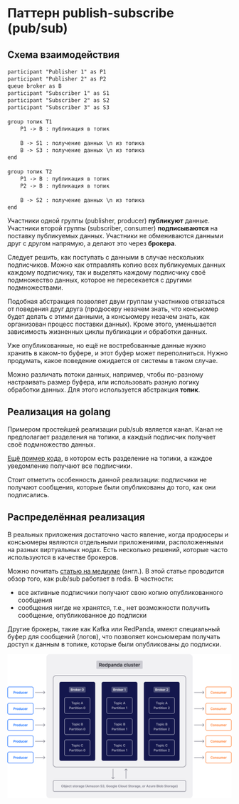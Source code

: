 # Паттерн publish-subscribe (pub/sub)

## Схема взаимодействия

```plantuml
participant "Publisher 1" as P1
participant "Publisher 2" as P2
queue broker as B
participant "Subscriber 1" as S1
participant "Subscriber 2" as S2
participant "Subscriber 3" as S3

group топик T1
    P1 -> B : публикация в топик
    
    B -> S1 : получение данных \n из топика
    B -> S3 : получение данных \n из топика
end

group топик T2
    P1 -> B : публикация в топик
    P2 -> B : публикация в топик
    
    B -> S2 : получение данных \n из топика
end
```

Участники одной группы (publisher, producer) **публикуют** данные. Участники второй группы (subscriber, consumer)
**подписываются** на поставку публикуемых данных. Участники не обмениваются данными друг с другом напрямую,
а делают это через **брокера**. 

Следует решить, как поступать с данными в случае нескольких подписчиков. Можно как отправлять копию всех публикуемых
данных каждому подписчику, так и выделять каждому подписчику своё подмножество данных, которое не пересекается
с другими подмножествами. 

Подобная абстракция позволяет двум группам участников отвязаться от поведения друг друга (продюсеру незачем 
знать, что консьюмер будет делать с этими данными, а консьюмеру незачем знать, как организован процесс поставки данных).
Кроме этого, уменьшается зависимость жизненных циклы публикации и обработки данных.

Уже опубликованные, но ещё не востребованные данные нужно хранить в каком-то буфере, и этот буфер может переполниться. 
Нужно продумать, какое поведение ожидается от системы в таком случае.

Можно различать потоки данных, например, чтобы по-разному настраивать размер буфера, или использовать разную
логику обработки данных. Для этого используется абстракция **топик**.

## Реализация на golang

Примером простейшей реализации pub/sub является канал. Канал не предполагает разделения на топики, а каждый подписчик
получает своё подмножество данных.

[Ещё пример кода](./examples/part1), в котором есть разделение на топики, а каждое уведомление получают все подписчики.

Стоит отметить особенность данной реализации: подписчики не получают сообщения, которые были опубликованы
до того, как они подписались.

## Распределённая реализация

В реальных приложения достаточно часто явление, когда продюсеры и консьюмеры являются отдельными приложениями,
расположенными на разных виртуальных нодах. Есть несколько решений, которые часто используются в качестве брокеров.

Можно почитать [статью на медиуме](https://medium.com/redis-with-raphael-de-lio/understanding-pub-sub-in-redis-18278440c2a9)
(англ.). В этой статье проводится обзор того, как pub/sub работает в redis. В частности:

- все активные подписчики получают свою копию опубликованного сообщения
- сообщения нигде не хранятся, т.е., нет возможности получить сообщение, опубликованное до подписки

Другие брокеры, такие как Kafka или RedPanda, имеют специальный буфер для сообщений (логов), 
что позволяет консьюмерам получать доступ к данным в топике, которые были опубликованы до подписки.

![image RedPanda](./assets/redpanda-cluster.png)
